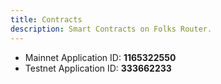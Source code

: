```yaml
---
title: Contracts
description: Smart Contracts on Folks Router.
---
```


- Mainnet Application ID: **1165322550**
- Testnet Application ID: **333662233**
